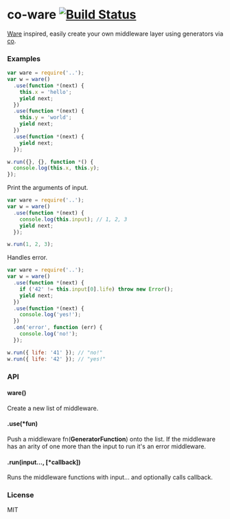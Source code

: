# co-ware [![Build Status](https://travis-ci.org/fundon/co-ware.svg)](https://travis-ci.org/fundon/co-ware)
  [Ware][] inspired, easily create your own middleware layer using generators via [co][].


### Examples

```js
var ware = require('..');
var w = ware()
  .use(function *(next) {
    this.x = 'hello';
    yield next;
  })
  .use(function *(next) {
    this.y = 'world';
    yield next;
  })
  .use(function *(next) {
    yield next;
  });

w.run({}, {}, function *() {
  console.log(this.x, this.y);
});
```

Print the arguments of input.

```js
var ware = require('..');
var w = ware()
  .use(function *(next) {
    console.log(this.input); // 1, 2, 3
    yield next;
  });

w.run(1, 2, 3);
```

Handles error.

```js
var ware = require('..');
var w = ware()
  .use(function *(next) {
    if ('42' != this.input[0].life) throw new Error();
    yield next;
  })
  .use(function *(next) {
    console.log('yes!');
  })
  .on('error', function (err) {
    console.log('no!');
  });

w.run({ life: '41' }); // "no!"
w.run({ life: '42' }); // "yes!"
```

### API

#### ware()

  Create a new list of middleware.

#### .use(*fun)

  Push a middleware fn(__GeneratorFunction__) onto the list. If the middleware has an arity of one more than the input to run it's an error middleware.

#### .run(input..., [*callback])

  Runs the middleware functions with input... and optionally calls callback.

### License

MIT

[ware]: https://github.com/segmentio/ware
[co]: https://github.com/visionmedia/co
